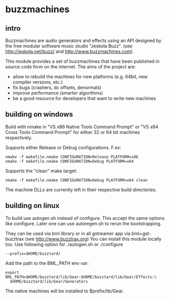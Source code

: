 # buzzmachines

## intro
Buzzmachines are audio generators and effects using an API designed by the free
modular software music studio "Jeskola Buzz". (see http://jeskola.net/buzz/ and
http://www.buzzmachines.com).

This module provides a set of buzzmachines that have been published in source
code form on the internet. The aims of the project are:
* allow to rebuild the machines for new platforms (e.g. 64bit, new compiler
  versions, etc.)
* fix bugs (crashers, dc offsets, denormals)
* improve performance (smarter algorithms)
* be a good resource for developers that want to write new machines

## building on windows
Build with nmake in "VS x86 Native Tools Command Prompt" or "VS x64 Cross 
Tools Command Prompt" for either 32 or 64 bit machines respectively.

Supports either Release or Debug configurations. F.ex:

    nmake -f makefile.nmake CONFIGURATION=Release PLATFORM=x86
    nmake -f makefile.nmake CONFIGURATION=Debug PLATFORM=x64

Supports the "clean" make target:
 
    nmake -f makefile.nmake CONFIGURATION=Debug PLATFORM=x64 clean
	
The machine DLLs are currently left in their respective build directories.

## building on linux
To build use autogen.sh instead of configure. This accept the same options like
configure. Later one can use autoregen.sh to rerun the bootstrapping.

They can be used via bml library or in all gstreamer app via bml+gst-buzztrax
(see http://www.buzztrax.org)
You can install this module locally too. Use following option for
./autogen.sh or ./configure

    --prefix=$HOME/buzztard/

Add the path to the BML_PATH env var:

    export BML_PATH=$HOME/buzztard/lib/Gear:$HOME/buzztard/lib/Gear/Effects:\
      $HOME/buzztard/lib/Gear/Generators

The native machines will be installed to $prefix/lib/Gear.

